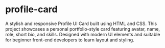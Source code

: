 # profile-card
A stylish and responsive Profile UI Card built using HTML and CSS. This project showcases a personal portfolio-style card featuring avatar, name, role, short bio, and skills. Designed with modern UI elements and suitable for beginner front-end developers to learn layout and styling.
